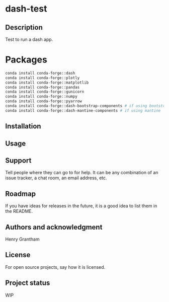 # dash-test

## Description
Test to run a dash app.

# Packages
```bash
conda install conda-forge::dash
conda install conda-forge::plotly
conda install conda-forge::matplotlib
conda install conda-forge::pandas
conda install conda-forge::gunicorn
conda install conda-forge::numpy
conda install conda-forge::pyarrow
conda install conda-forge::dash-bootstrap-components # if using bootstrap
conda install conda-forge::dash-mantine-components # if using mantine

```

## Installation

## Usage

## Support
Tell people where they can go to for help. It can be any combination of an issue tracker, a chat room, an email address, etc.

## Roadmap
If you have ideas for releases in the future, it is a good idea to list them in the README.

## Authors and acknowledgment
Henry Grantham

## License
For open source projects, say how it is licensed.

## Project status
WIP